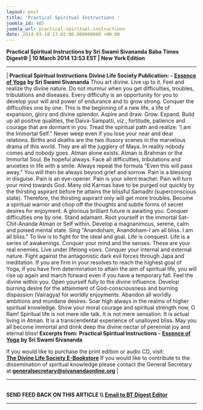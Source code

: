```yaml
---
layout: post
title: 'Practical Spiritual Instructions '
joomla_id: 485
joomla_url: practical-spiritual-instructions
date: 2014-03-10 17:02:00.000000000 +00:00
---
```

 **Practical Spiritual Instructions by Sri Swami Sivananda**
**Baba Times Digest© | 10 March 2014 13:53 EST | New York Edition**
* * *
| 
**Practical Spiritual Instructions**
**Divine Life Society Publication: -** [**Essence of Yoga**](http://www.dlshq.org/download/essence_yoga.htm#_VPID_45) **by Sri Swami Sivananda**
Thou art divine. Live up to it. Feel and realize thy divine nature. Do not murmur when you get difficulties, troubles, tribulations and diseases. Every difficulty is an opportunity for you to develop your will and power of endurance and to grow strong. Conquer the difficulties one by one. This is the beginning of a new life, a life of expansion, glory and divine splendor. Aspire and draw. Grow. Expand. Build up all positive qualities, the Daiva-Sampatti, _viz._, fortitude, patience and courage that are dormant in you. Tread the spiritual path and realize: 'I am the Immortal Self."
Never weep even if you lose your near and dear relations. Births and deaths are the two illusory scenes in the marvelous drama of this world. They are all the jugglery of Maya. In reality nobody comes and nobody goes. Atman alone exists. Atman is Brahman or the Immortal Soul.
Be hopeful always. Face all difficulties, tribulations and anxieties in life with a smile. Always repeat the formula "Even this will pass away." You will then be always beyond grief and sorrow.
Pain is a blessing in disguise. Pain is an eye-opener. Pain is your silent teacher. Pain will turn your mind towards God. Many old Karmas have to be purged out quickly by the thirsting aspirant before he attains the blissful Samadhi (superconscious state). Therefore, the thirsting aspirant only will get more troubles. Become a spiritual warrior and chop off the thoughts and subtle forms of secret desires for enjoyment. A glorious brilliant future is awaiting you.
Conquer difficulties one by one. Stand adamant. Root yourself in the immortal Sat-Chit-Ananda Atman or Self within. Develop a magnanimous, serene, calm and poised mental state. Sing "Anandoham, Anandoham-I am all bliss. I am all bliss."
To live is to fight for the ideal and goal. Life is conquest. Life is a series of awakenings. Conquer your mind and the senses. These are your real enemies. Live under lifelong vows. Conquer your internal and external nature. Fight against the antagonistic dark evil forces through Japa and meditation.
If you are firm in your resolves to reach the highest goal of Yoga, if you have firm determination to attain the aim of spiritual life, you will rise up again and march forward even if you have a temporary fall. Feel the divine within you. Open yourself fully to the divine influence. Develop burning desire for the attainment of God-consciousness and burning dispassion (Vairagya) for worldly enjoyments. Abandon all worldly ambitions and mundane desires. Soar high always in the realms of higher spiritual knowledge. Show your moral courage and spiritual strength now, O Ram!
Spiritual life is not mere idle talk. It is not mere sensation. It is actual living in Atman. It is a transcendental experience of unalloyed bliss.
May you all become immortal and drink deep the divine nectar of perennial joy and eternal bliss!
**Excerpts from:**
**Practical Spiritual Instructions -** [**Essence of Yoga**](http://www.dlshq.org/download/essence_yoga.htm#_VPID_45) **by Sri Swami Sivananda**
  
If you would like to purchase the print edition or audio CD, visit:   
 **[The Divine Life Society E-Bookstore](http://www.dlshq.org/cgi-bin/store/commerce.cgi?category=krishnananda&cart_id=1394930528.401)**
If you would like to contribute to the dissemination of spiritual knowledge please contact the General Secretary at:**[](mailto:generalsecretary@sivanandaonline.org)[generalsecretary@sivanandaonline.org](mailto:generalsecretary@sivanandaonline.org)**
 |
* * *
[  
](http://en.wikipedia.org/wiki/Independence_Day_%28United_States%29)
**SEND FEED BACK ON THIS ARTICLE \\\ [Email to BT Digest Editor](mailto:thebabatimes@gmail.com)**
* * *

